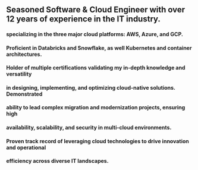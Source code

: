 ## Seasoned Software & Cloud Engineer with over 12 years of experience in the IT industry.
#### specializing in the three major cloud platforms: AWS, Azure, and GCP. 

#### Proficient in Databricks and Snowflake, as well Kubernetes and container architectures.

#### Holder of multiple certifications validating my in-depth knowledge and versatility
#### in designing, implementing, and optimizing cloud-native solutions. Demonstrated
#### ability to lead complex migration and modernization projects, ensuring high
#### availability, scalability, and security in multi-cloud environments. 

#### Proven track record of leveraging cloud technologies to drive innovation and operational
#### efficiency across diverse IT landscapes.
